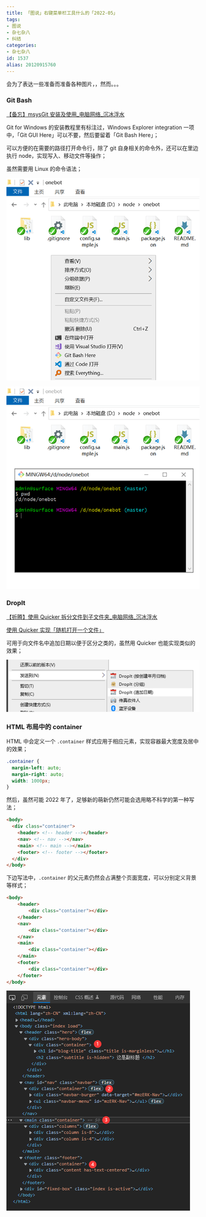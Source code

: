 ```yaml
---
title: 「图说」右键菜单栏工具什么的「2022-05」
tags:
- 图说
- 杂七杂八
- 纠结
categories:
- 杂七杂八
id: 1537
alias: 20120915760
---
```


会为了表达一些准备而准备各种图片，，然而。。。

<!--more-->

### Git Bash

[【备忘】msysGit 安装及使用\_电脑网络\_沉冰浮水](https://www.wdssmq.com/post/20140804123.html "【备忘】msysGit 安装及使用\_电脑网络\_沉冰浮水")

Git for Windows 的安装教程里有标注过，Windows Explorer integration 一项中，「Git GUI Here」可以不要，然后要留着「Git Bash Here」；

可以方便的在需要的路径打开命令行，除了 git 自身相关的命令外，还可以在里边执行 node，实现写入、移动文件等操作；

虽然需要用 Linux 的命令语法；

![GitBash-001](GitBash-001.png)

![GitBash-002](GitBash-002.png)

### DropIt

[【折腾】使用 Quicker 拆分文件到子文件夹\_电脑网络\_沉冰浮水](https://www.wdssmq.com/post/20120827310.html "【折腾】使用 Quicker 拆分文件到子文件夹\_电脑网络\_沉冰浮水")

[使用 Quicker 实现「随机打开一个文件」](https://meta.appinn.net/t/topic/30933 "使用 Quicker 实现「随机打开一个文件」")

可用于向文件名中追加日期以便于区分之类的，虽然用 Quicker 也能实现类似的效果；

![DropIt.png](DropIt.png)

### HTML 布局中的 container

HTML 中会定义一个 `.container` 样式应用于相应元素，实现容器最大宽度及居中的效果；

```css
.container {
  margin-left: auto;
  margin-right: auto;
  width: 1000px;
}
```

然后，虽然可能 2022 年了，足够新的萌新仍然可能会选用略不科学的第一种写法；

```html
<body>
  <div class="container">
    <header> <!-- header --></header>
    <nav> <!-- nav --></nav>
    <main> <!-- main --></main>
    <footer> <!-- footer --></footer>
  </div>
</body>
```

下边写法中，`.container` 的父元素仍然会占满整个页面宽度，可以分别定义背景等样式；

```html
<body>
    <header>
        <div class="container"></div>
    </header>
    <nav>
        <div class="container"></div>
    </nav>
    <main>
        <div class="container"></div>
    </main>
    <footer>
        <div class="container"></div>
    </footer>
</body>
```

![HTML-Layout](HTML-Layout.png)
